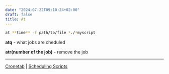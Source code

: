 ```yaml
---
date: "2024-07-22T09:10:24+02:00"
draft: false
title: At
---
```


``` bash
at **time** -f path/to/file *./*myscript
```

**atq** - what jobs are cheduled

**atr(number of the job)** - remove the job

------------------------------------------------------------------------

[Cronetab](/scriptss/Cronetab) \| [Scheduling
Scripts](/scriptss/Scheduling_Scripts)
